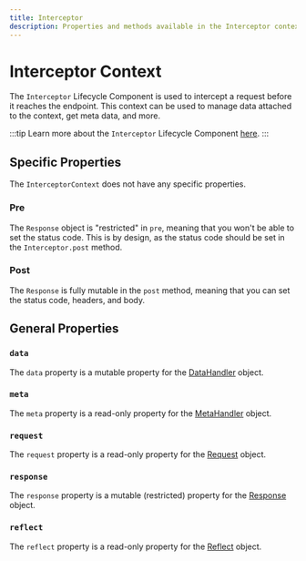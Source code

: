 ```yaml
---
title: Interceptor
description: Properties and methods available in the Interceptor context
---
```


# Interceptor Context

The `Interceptor` Lifecycle Component is used to intercept a request before it reaches the endpoint. This context can be used to manage data attached to the context, get meta data, and more.

:::tip
Learn more about the `Interceptor` Lifecycle Component [here][interceptors].
:::

## Specific Properties

The `InterceptorContext` does not have any specific properties.

### Pre

The `Response` object is "restricted" in `pre`, meaning that you won't be able to set the status code. This is by design, as the status code should be set in the `Interceptor.post` method.

### Post

The `Response` is fully mutable in the `post` method, meaning that you can set the status code, headers, and body.

## General Properties

### `data`

The `data` property is a mutable property for the [DataHandler][data_handler] object.

### `meta`

The `meta` property is a read-only property for the [MetaHandler][meta_handler] object.

### `request`

The `request` property is a read-only property for the [Request][request] object.

### `response`

The `response` property is a mutable (restricted) property for the [Response][response] object.

### `reflect`

The `reflect` property is a read-only property for the [Reflect][reflect] object.

[interceptors]: ../lifecycle-components/advanced/interceptors.md
[data_handler]: ./core/data_handler.md
[meta_handler]: ./core/meta_handler.md
[request]: ../request/overview.md
[response]: ../response/overview.md
[reflect]: ./core/reflect_handler.md

